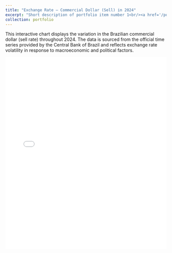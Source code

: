 ```yaml
---
title: "Exchange Rate – Commercial Dollar (Sell) in 2024"
excerpt: "Short description of portfolio item number 1<br/><a href='/portfolio/portfolio-1' target='_blank'><img src='/images/grafico_dolar.png' width='500' height='300'></a>"
collection: portfolio
---
```


This interactive chart displays the variation in the Brazilian commercial dollar (sell rate) throughout 2024. The data is sourced from the official time series provided by the Central Bank of Brazil and reflects exchange rate volatility in response to macroeconomic and political factors.

<iframe src="/files/grafico_dolar_2024.html" width="100%" height="600" frameborder="0"></iframe>
